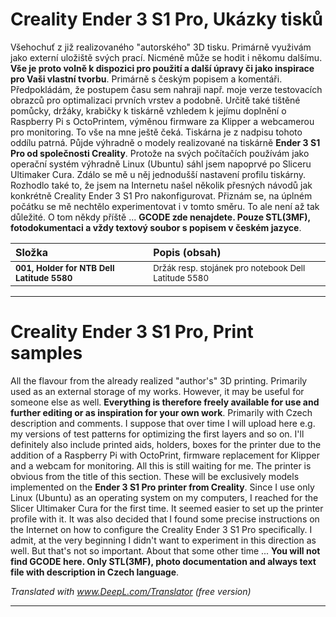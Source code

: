 # Creality Ender 3 S1 Pro, Ukázky tisků

Všehochuť z již realizovaného "autorského" 3D tisku. Primárně využivám jako externí uložiště svých prací. Nicméně může se hodit i někomu dalšímu. **Vše je proto volně k dispozici pro použití a další úpravy či jako inspirace pro Vaši vlastní tvorbu**. Primárně s českým popisem a komentáři. Předpokládám, že postupem času sem nahraji např. moje verze testovacích obrazců pro optimalizaci prvních vrstev a podobně. Určitě také tištěné pomůcky, držáky, krabičky k tiskárně vzhledem k jejímu doplnění o Raspberry Pi s OctoPrintem, výměnou firmware za Klipper a webcamerou pro monitoring. To vše na mne ještě čeká.
Tiskárna je z nadpisu tohoto oddílu patrná. Půjde výhradně o modely realizované na tiskárně **Ender 3 S1 Pro od společnosti Creality**. Protože na svých počítačích používám jako operační systém výhradně Linux (Ubuntu) sáhl jsem napoprvé po Sliceru Ultimaker Cura. Zdálo se mě u něj jednodušší nastavení profilu tiskárny. Rozhodlo také to, že jsem na Internetu našel několik přesných návodů jak konkrétně Creality Ender 3 S1 Pro nakonfigurovat. Přiznám se, na úplném počátku se mě nechtělo experimentovat i v tomto směru. To ale není až tak důležité. O tom někdy příště ... **GCODE zde nenajdete. Pouze STL(3MF), fotodokumentaci a vždy textový soubor s popisem v českém jazyce**.

| Složka                                    | Popis (obsah)                                         |
| :---------------------------------------- | :---------------------------------------------------- |
| <sub>**001, Holder for NTB Dell Latitude 5580**</sup> | <sub>Držák resp. stojánek pro notebook Dell Latitude 5580</sub> |

---

# Creality Ender 3 S1 Pro, Print samples

All the flavour from the already realized "author's" 3D printing. Primarily used as an external storage of my works. However, it may be useful for someone else as well. **Everything is therefore freely available for use and further editing or as inspiration for your own work**. Primarily with Czech description and comments. I suppose that over time I will upload here e.g. my versions of test patterns for optimizing the first layers and so on. I'll definitely also include printed aids, holders, boxes for the printer due to the addition of a Raspberry Pi with OctoPrint, firmware replacement for Klipper and a webcam for monitoring. All this is still waiting for me.
The printer is obvious from the title of this section. These will be exclusively models implemented on the **Ender 3 S1 Pro printer from Creality**. Since I use only Linux (Ubuntu) as an operating system on my computers, I reached for the Slicer Ultimaker Cura for the first time. It seemed easier to set up the printer profile with it. It was also decided that I found some precise instructions on the Internet on how to configure the Creality Ender 3 S1 Pro specifically. I admit, at the very beginning I didn't want to experiment in this direction as well. But that's not so important. About that some other time ... **You will not find GCODE here. Only STL(3MF), photo documentation and always text file with description in Czech language**.

*Translated with www.DeepL.com/Translator (free version)*

---

